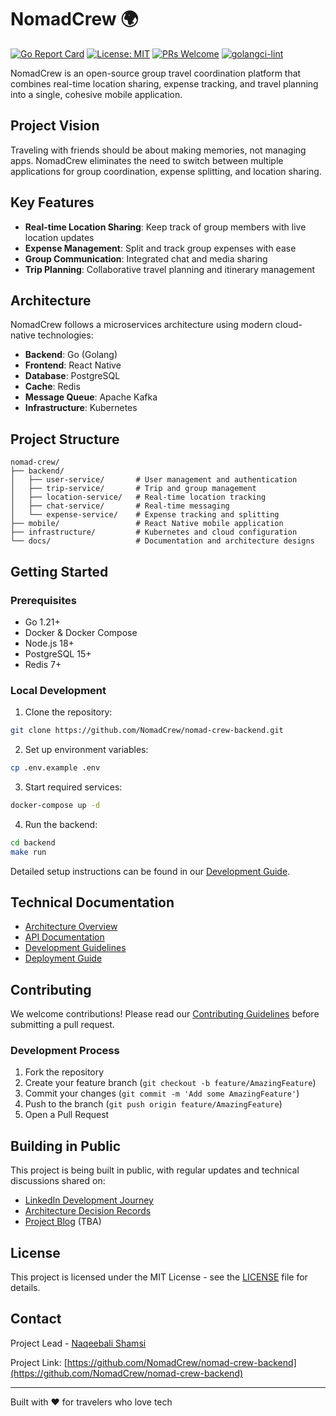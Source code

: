 # NomadCrew 🌍

[![Go Report Card](https://goreportcard.com/badge/github.com/NomadCrew/nomad-crew-backend)](https://goreportcard.com/report/github.com/NomadCrew/nomad-crew-backend)
[![License: MIT](https://img.shields.io/badge/License-MIT-yellow.svg)](https://opensource.org/licenses/MIT)
[![PRs Welcome](https://img.shields.io/badge/PRs-welcome-brightgreen.svg)](http://makeapullrequest.com)
[![golangci-lint](https://github.com/NomadCrew/nomad-crew-backend/actions/workflows/golang-cilint.yml/badge.svg)](https://github.com/NomadCrew/nomad-crew-backend/actions/workflows/golang-cilint.yml)

NomadCrew is an open-source group travel coordination platform that combines real-time location sharing, expense tracking, and travel planning into a single, cohesive mobile application.

## Project Vision
Traveling with friends should be about making memories, not managing apps. NomadCrew eliminates the need to switch between multiple applications for group coordination, expense splitting, and location sharing.

## Key Features
- **Real-time Location Sharing**: Keep track of group members with live location updates
- **Expense Management**: Split and track group expenses with ease
- **Group Communication**: Integrated chat and media sharing
- **Trip Planning**: Collaborative travel planning and itinerary management

## Architecture
NomadCrew follows a microservices architecture using modern cloud-native technologies:

- **Backend**: Go (Golang)
- **Frontend**: React Native
- **Database**: PostgreSQL
- **Cache**: Redis
- **Message Queue**: Apache Kafka
- **Infrastructure**: Kubernetes

## Project Structure
```
nomad-crew/
├── backend/
│   ├── user-service/       # User management and authentication
│   ├── trip-service/       # Trip and group management
│   ├── location-service/   # Real-time location tracking
│   ├── chat-service/       # Real-time messaging
│   └── expense-service/    # Expense tracking and splitting
├── mobile/                 # React Native mobile application
├── infrastructure/         # Kubernetes and cloud configuration
└── docs/                   # Documentation and architecture designs
```

## Getting Started

### Prerequisites
- Go 1.21+
- Docker & Docker Compose
- Node.js 18+
- PostgreSQL 15+
- Redis 7+

### Local Development
1. Clone the repository:
```bash
git clone https://github.com/NomadCrew/nomad-crew-backend.git
```

2. Set up environment variables:
```bash
cp .env.example .env
```

3. Start required services:
```bash
docker-compose up -d
```

4. Run the backend:
```bash
cd backend
make run
```

Detailed setup instructions can be found in our [Development Guide](docs/development.md).

## Technical Documentation
- [Architecture Overview](docs/architecture.md)
- [API Documentation](docs/api.md)
- [Development Guidelines](docs/development.md)
- [Deployment Guide](docs/deployment.md)

## Contributing
We welcome contributions! Please read our [Contributing Guidelines](CONTRIBUTING.md) before submitting a pull request.

### Development Process
1. Fork the repository
2. Create your feature branch (`git checkout -b feature/AmazingFeature`)
3. Commit your changes (`git commit -m 'Add some AmazingFeature'`)
4. Push to the branch (`git push origin feature/AmazingFeature`)
5. Open a Pull Request

## Building in Public
This project is being built in public, with regular updates and technical discussions shared on:
- [LinkedIn Development Journey](https://linkedin.com/in/naqeebali-shamsi)
- [Architecture Decision Records](docs/adr)
- [Project Blog](https://dev.to/yourusername) (TBA)

## License
This project is licensed under the MIT License - see the [LICENSE](LICENSE) file for details.

## Contact
Project Lead - [Naqeebali Shamsi](https://linkedin.com/in/naqeebali-shamsi)

Project Link: [https://github.com/NomadCrew/nomad-crew-backend](https://github.com/NomadCrew/nomad-crew-backend)

---

Built with ❤️ for travelers who love tech
